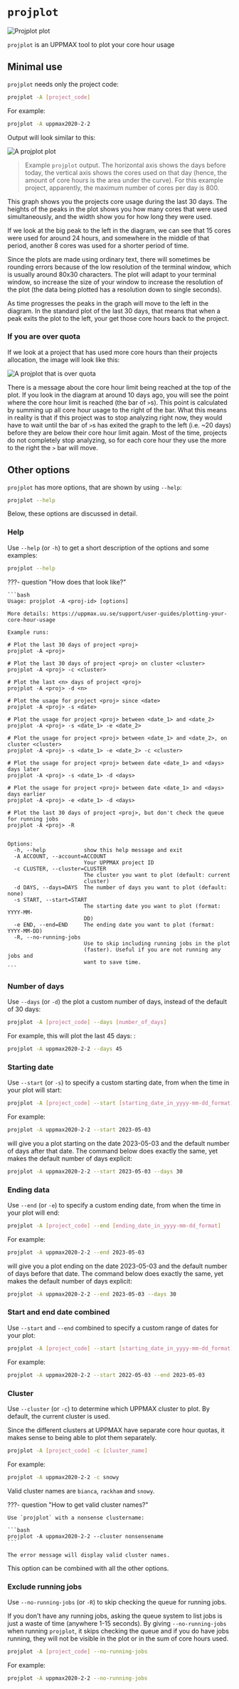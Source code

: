 # `projplot`

![Projplot plot](./img/projplot_regular_use.png)

`projplot` is an UPPMAX tool to plot your core hour usage

## Minimal use

`projplot` needs only the project code:

```bash
projplot -A [project_code]
```

For example:

```bash
projplot -A uppmax2020-2-2
```

Output will look similar to this:

![A projplot plot](./img/projplot_regular_use.png)

> Example `projplot` output. The horizontal axis
> shows the days before today, the vertical axis shows
> the cores used on that day (hence, the amount of core hours
> is the area under the curve).
> For this example project,
> apparently, the maximum number of cores per day is 800.

This graph shows you the projects core usage during the last 30 days.
The heights of the peaks in the plot shows you
how many cores that were used simultaneously,
and the width show you for how long they were used.

If we look at the big peak to the left in the diagram,
we can see that 15 cores were used for around 24 hours,
and somewhere in the middle of that period,
another 8 cores was used for a shorter period of time.

Since the plots are made using ordinary text,
there will sometimes be rounding errors
because of the low resolution of the terminal window,
which is usually around 80x30 characters.
The plot will adapt to your terminal window,
so increase the size of your window to increase the resolution of the plot
(the data being plotted has a resolution down to single seconds).

As time progresses the peaks in the graph will move to the left in the diagram.
In the standard plot of the last 30 days,
that means that when a peak exits the plot to the left,
your get those core hours back to the project.

### If you are over quota

If we look at a project that has used more core hours than their projects allocation,
the image will look like this:

![A projplot that is over quota](./img/projplot_over_quota.png)

There is a message about the core hour limit being reached at the top of the plot.
If you look in the diagram at around 10 days ago,
you will see the point where the core hour limit is reached
(the bar of `>`s).
This point is calculated by summing up all core hour usage
to the right of the bar.
What this means in reality is that if this project was to stop analyzing right now,
they would have to wait until the bar of `>`s has exited the graph to the left
(i.e. ~20 days) before they are below their core hour limit again.
Most of the time, projects do not completely stop analyzing,
so for each core hour they use the more to the right the `>` bar will move.

## Other options

`projplot` has more options, that are shown by using `--help`:

```bash
projplot --help
```

Below, these options are discussed in detail.

### Help

Use `--help` (or `-h`) to get a short description of the options and some examples:

```bash
projplot --help
```

???- question "How does that look like?"

    ```bash
    Usage: projplot -A <proj-id> [options]

    More details: https://uppmax.uu.se/support/user-guides/plotting-your-core-hour-usage

    Example runs:

    # Plot the last 30 days of project <proj>
    projplot -A <proj>

    # Plot the last 30 days of project <proj> on cluster <cluster>
    projplot -A <proj> -c <cluster>

    # Plot the last <n> days of project <proj>
    projplot -A <proj> -d <n>

    # Plot the usage for project <proj> since <date>
    projplot -A <proj> -s <date>

    # Plot the usage for project <proj> between <date_1> and <date_2>
    projplot -A <proj> -s <date_1> -e <date_2>

    # Plot the usage for project <proj> between <date_1> and <date_2>, on cluster <cluster>
    projplot -A <proj> -s <date_1> -e <date_2> -c <cluster>

    # Plot the usage for project <proj> between date <date_1> and <days> days later
    projplot -A <proj> -s <date_1> -d <days>

    # Plot the usage for project <proj> between date <date_1> and <days> days earlier
    projplot -A <proj> -e <date_1> -d <days>

    # Plot the last 30 days of project <proj>, but don't check the queue for running jobs
    projplot -A <proj> -R


    Options:
      -h, --help            show this help message and exit
      -A ACCOUNT, --account=ACCOUNT
                            Your UPPMAX project ID
      -c CLUSTER, --cluster=CLUSTER
                            The cluster you want to plot (default: current
                            cluster)
      -d DAYS, --days=DAYS  The number of days you want to plot (default: none)
      -s START, --start=START
                            The starting date you want to plot (format: YYYY-MM-
                            DD)
      -e END, --end=END     The ending date you want to plot (format: YYYY-MM-DD)
      -R, --no-running-jobs
                            Use to skip including running jobs in the plot
                            (faster). Useful if you are not running any jobs and
                            want to save time.
    ```

### Number of days

Use `--days` (or `-d`) the plot a custom number of days,
instead of the default of 30 days:

```bash
projplot -A [project_code] --days [number_of_days]
```

For example, this will plot the last 45 days:
:

```bash
projplot -A uppmax2020-2-2 --days 45
```

### Starting date

Use `--start` (or `-s`) to specify a custom starting date,
from when the time in your plot will start:

```bash
projplot -A [project_code] --start [starting_date_in_yyyy-mm-dd_format]
```

For example:

```bash
projplot -A uppmax2020-2-2 --start 2023-05-03
```

will give you a plot starting on the date 2023-05-03
and the default number of days after that date.
The command below does exactly the same, yet makes the default
number of days explicit:

```bash
projplot -A uppmax2020-2-2 --start 2023-05-03 --days 30
```

### Ending data

Use `--end` (or `-e`) to specify a custom ending date,
from when the time in your plot will end:

```bash
projplot -A [project_code] --end [ending_date_in_yyyy-mm-dd_format]
```

For example:

```bash
projplot -A uppmax2020-2-2 --end 2023-05-03
```

will give you a plot ending on the date 2023-05-03
and the default number of days before that date.
The command below does exactly the same, yet makes the default
number of days explicit:

```bash
projplot -A uppmax2020-2-2 --end 2023-05-03 --days 30
```

### Start and end date combined

Use `--start` and `--end` combined to specify a custom range
of dates for your plot:

```bash
projplot -A [project_code] --start [starting_date_in_yyyy-mm-dd_format] --end [ending_date_in_yyyy-mm-dd_format]
```

For example:

```bash
projplot -A uppmax2020-2-2 --start 2022-05-03 --end 2023-05-03
```

### Cluster

Use `--cluster` (or `-c`) to determine which UPPMAX cluster to plot.
By default, the current cluster is used.

Since the different clusters at UPPMAX have separate core hour quotas,
it makes sense to being able to plot them separately.

```bash
projplot -A [project_code] -c [cluster_name]
```

For example:

```bash
projplot -A uppmax2020-2-2 -c snowy
```

Valid cluster names are `bianca`, `rackham` and `snowy`.

???- question "How to get valid cluster names?"

    Use `projplot` with a nonsense clustername:

    ```bash
    projplot -A uppmax2020-2-2 --cluster nonsensename
    ```

    The error message will display valid cluster names.

This option can be combined with all the other options.

### Exclude running jobs

Use `--no-running-jobs` (or `-R`) to skip checking the queue for running jobs.

If you don't have any running jobs,
asking the queue system to list jobs is just a waste of time
(anywhere 1-15 seconds).
By giving `--no-running-jobs` when running `projplot`,
it skips checking the queue and if you do have jobs running,
they will not be visible in the plot or in the sum of core hours used.

```bash
projplot -A [project_code] --no-running-jobs
```

For example:

```bash
projplot -A uppmax2020-2-2 --no-running-jobs
```
